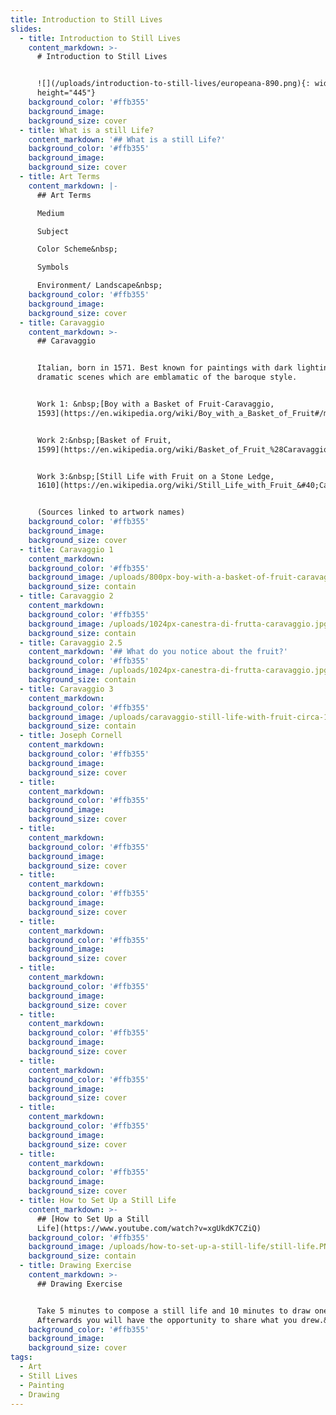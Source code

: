 ```yaml
---
title: Introduction to Still Lives
slides:
  - title: Introduction to Still Lives
    content_markdown: >-
      # Introduction to Still Lives


      ![](/uploads/introduction-to-still-lives/europeana-890.png){: width="890"
      height="445"}
    background_color: '#ffb355'
    background_image:
    background_size: cover
  - title: What is a still Life?
    content_markdown: '## What is a still Life?'
    background_color: '#ffb355'
    background_image:
    background_size: cover
  - title: Art Terms
    content_markdown: |-
      ## Art Terms

      Medium

      Subject

      Color Scheme&nbsp;

      Symbols

      Environment/ Landscape&nbsp;
    background_color: '#ffb355'
    background_image:
    background_size: cover
  - title: Caravaggio
    content_markdown: >-
      ## Caravaggio


      Italian, born in 1571. Best known for paintings with dark lighting and
      dramatic scenes which are emblamatic of the baroque style.


      Work 1: &nbsp;[Boy with a Basket of Fruit-Caravaggio,
      1593](https://en.wikipedia.org/wiki/Boy_with_a_Basket_of_Fruit#/media/File:Boy_with_a_Basket_of_Fruit-Caravaggio_&#40;1593&#41;.jpg)


      Work 2:&nbsp;[Basket of Fruit,
      1599](https://en.wikipedia.org/wiki/Basket_of_Fruit_%28Caravaggio%29)


      Work 3:&nbsp;[Still Life with Fruit on a Stone Ledge,
      1610](https://en.wikipedia.org/wiki/Still_Life_with_Fruit_&#40;Caravaggio&#41;)


      (Sources linked to artwork names)
    background_color: '#ffb355'
    background_image:
    background_size: cover
  - title: Caravaggio 1
    content_markdown:
    background_color: '#ffb355'
    background_image: /uploads/800px-boy-with-a-basket-of-fruit-caravaggio-1593.jpg
    background_size: contain
  - title: Caravaggio 2
    content_markdown:
    background_color: '#ffb355'
    background_image: /uploads/1024px-canestra-di-frutta-caravaggio.jpg
    background_size: contain
  - title: Caravaggio 2.5
    content_markdown: '## What do you notice about the fruit?'
    background_color: '#ffb355'
    background_image: /uploads/1024px-canestra-di-frutta-caravaggio.jpg
    background_size: contain
  - title: Caravaggio 3
    content_markdown:
    background_color: '#ffb355'
    background_image: /uploads/caravaggio-still-life-with-fruit-circa-1603.png
    background_size: contain
  - title: Joseph Cornell
    content_markdown:
    background_color: '#ffb355'
    background_image:
    background_size: cover
  - title:
    content_markdown:
    background_color: '#ffb355'
    background_image:
    background_size: cover
  - title:
    content_markdown:
    background_color: '#ffb355'
    background_image:
    background_size: cover
  - title:
    content_markdown:
    background_color: '#ffb355'
    background_image:
    background_size: cover
  - title:
    content_markdown:
    background_color: '#ffb355'
    background_image:
    background_size: cover
  - title:
    content_markdown:
    background_color: '#ffb355'
    background_image:
    background_size: cover
  - title:
    content_markdown:
    background_color: '#ffb355'
    background_image:
    background_size: cover
  - title:
    content_markdown:
    background_color: '#ffb355'
    background_image:
    background_size: cover
  - title:
    content_markdown:
    background_color: '#ffb355'
    background_image:
    background_size: cover
  - title:
    content_markdown:
    background_color: '#ffb355'
    background_image:
    background_size: cover
  - title: How to Set Up a Still Life
    content_markdown: >-
      ## [How to Set Up a Still
      Life](https://www.youtube.com/watch?v=xgUkdK7CZiQ)
    background_color: '#ffb355'
    background_image: /uploads/how-to-set-up-a-still-life/still-life.PNG
    background_size: contain
  - title: Drawing Exercise
    content_markdown: >-
      ## Drawing Exercise


      Take 5 minutes to compose a still life and 10 minutes to draw one.
      Afterwards you will have the opportunity to share what you drew.&nbsp;
    background_color: '#ffb355'
    background_image:
    background_size: cover
tags:
  - Art
  - Still Lives
  - Painting
  - Drawing
---
```

